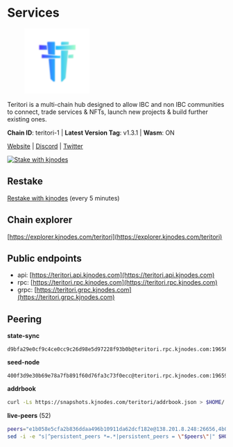 # Services

<figure><img src="https://raw.githubusercontent.com/kj89/cosmos-images/main/logos/teritori.png" width="150" alt=""><figcaption></figcaption></figure>

Teritori is a multi-chain hub designed to allow IBC and non IBC communities  to connect, trade services & NFTs, launch new projects & build further existing ones.

**Chain ID**: teritori-1 | **Latest Version Tag**: v1.3.1 | **Wasm**: ON

[Website](https://teritori.com) | [Discord](https://discord.gg/teritori) | [Twitter](https://twitter.com/TeritoriNetwork)

[![Stake with kjnodes](https://i.ibb.co/cr44Q8j/button-stake-with-kjnodes.png)](https://restake.app/teritori/torivaloper184ln03hkpt75uhrrr26f66kvcqvf4yn4nc2xjm)

## Restake

[Restake with kjnodes](https://restake.app/teritori/torivaloper184ln03hkpt75uhrrr26f66kvcqvf4yn4nc2xjm) (every 5 minutes)
## Chain explorer
[https://explorer.kjnodes.com/teritori](https://explorer.kjnodes.com/teritori)

## Public endpoints

* api: [https://teritori.api.kjnodes.com](https://teritori.api.kjnodes.com)
* rpc: [https://teritori.rpc.kjnodes.com](https://teritori.rpc.kjnodes.com)
* grpc: [https://teritori.grpc.kjnodes.com](https://teritori.grpc.kjnodes.com)

## Peering

**state-sync**

```text
d9bfa29e0cf9c4ce0cc9c26d98e5d97228f93b0b@teritori.rpc.kjnodes.com:19656
```

**seed-node**

```text
400f3d9e30b69e78a7fb891f60d76fa3c73f0ecc@teritori.rpc.kjnodes.com:19659
```

**addrbook**
```bash
curl -Ls https://snapshots.kjnodes.com/teritori/addrbook.json > $HOME/.teritorid/config/addrbook.json
```

**live-peers** (52)
```bash
peers="e1b058e5cfa2b836ddaa496b10911da62dcf182e@138.201.8.248:26656,4b04b3d164dc6dd5bb555a7a106a8d314f30516f@65.21.136.170:53656,412afea7f33f6f91c85f8d149eff81acb6624bb3@195.201.63.87:42656,406fc7fe86ba396cb7fc8616c546f21a1d3c51cd@89.58.57.158:26656,8ac41af54dfd91c41de71cde222a55670f2f405d@141.95.65.73:15956,e3374c3d25a36f06662fa150043e5e6529d11570@88.198.32.17:31656,1e08fefb7e8851490d40e804df76d1ac33cb1f0a@38.146.3.175:15956,920f32f409bbb18b641cdc9513545e2e016c2c62@142.132.203.60:26656,41caa4106f68977e3a5123e56f57934a2d34a1c1@185.16.38.210:27166,ebc272824924ea1a27ea3183dd0b9ba713494f83@95.214.52.139:27166,28e699a203996117d5b66fe0ed686a608d8d8c3a@95.211.196.113:26656,63c28f10976800fd783930067d3d3a4eef358b28@173.215.85.171:20070,0b27217386756577e1eadf00c4169dc8f041e522@51.210.7.219:26656,5a98d637a16b16bf425a4a785c9d11a7d1e5b8a0@65.21.131.215:26736,cdda30f407133027bf1322305e62ad968fad5348@96.69.133.222:26656,b336b83d9bab0b8cf96a3833efcbc196fab63fdd@212.95.51.215:36656,ec4126b26336cd61b335345df4ff2a3fbb79338a@65.109.92.240:20026,48980875839186e08e12ebf0d9a2803b45206833@65.109.92.241:38026,3178ac8fffd269325500c95679d58d5e8ec61746@198.244.213.94:22956,722b63e6c65628b929f22013dcbcde980210cb44@176.9.127.54:26656,526d8c7c44f59be9a39d7463c576b68c0db23174@65.108.234.23:15956,0e189bbc6db606a14950a0e59641b798a255c3c8@65.109.37.154:3000,4cef2b81f82420434c6ce0dc43ca04ad18ef773f@65.108.75.107:15656,c12c1ed98ab1f24266980c1f05ed0ca8812ca7aa@95.217.192.230:16656,409c8a2b94d3835419127521347355ae47f07dd3@5.181.190.157:27656,51345b444fb291c03cf18084bdfc51123de7b5ac@51.178.74.75:36656,d956d6180e96c62315a777b1a3ed8f1ebf873e80@38.242.232.202:29656,12101148702a99298a971b310286e64bc7bb6135@65.109.23.182:38026,89757803f40da51678451735445ad40d5b15e059@134.65.192.221:26656,11f78b7959eb7454ed6ec2bd77a3f45491463fc8@162.19.89.8:10756,106490318e51355bc6d72e7941a0080f8b8256b9@185.16.39.14:26656,e726816f42831689eab9378d5d577f1d06d25716@176.9.188.21:26656,a57b53a46e6f473b42a6db6e0c0f216b1611efcb@65.108.240.52:26656,2afdb9300c47e43e555fa572d033b2d68ac28506@65.109.70.68:26686,c124ce0b508e8b9ed1c5b6957f362225659b5343@169.155.168.57:26656,35de81a10ed992e427e6eb1d0d9ec3622d0f37fe@193.70.47.90:15956,b212d5740b2e11e54f56b072dc13b6134650cfb5@134.65.192.81:26656,669470aba9778ccccd07127115dcdc30e141d7ae@65.108.232.248:33656,1f4e77295379ce0c928502d2b075157a8c8a9e64@51.83.96.150:26642,46b7ae20e3cc4264076a91c3601f3894a021a80d@65.108.6.45:36656,78815c81331c114cd508dae3a012f0d3e5e2b966@185.119.118.117:3000,c6f9573f0b5b7f986ec121e584465f2c6cd53de3@51.159.0.207:36656,d9bfa29e0cf9c4ce0cc9c26d98e5d97228f93b0b@65.109.88.38:19656,8f28518afd31a42ea81bb3232a50ab0cec4dcdf7@51.158.236.131:26656,6085c32b26fb1baa4b16b426f5d56f2fff81cfc7@135.181.165.246:26656,6ef7a8bc7a3cc0856594f12570e8f2282a099dcf@65.109.93.152:26796,3594b73f909a9c4b87cfe6a361ef8b2b51124dd5@65.109.69.59:15956,856c165de82fbd0489df9ec6ffaa0958c620e073@198.244.179.127:26656,5ab6437f73fe71f392d53566e037aa91087530ac@139.144.67.202:26656,4740ad44e58f4f4a0e2b9c4353500009eb73a05a@176.191.97.120:26656,2b4f46e601fb4ede2a0c98976337e3afdaa50dac@65.108.238.102:15956,ad347ea1ec920d12ccda2341348bcc89687739ef@88.99.164.158:38026"
sed -i -e "s|^persistent_peers *=.*|persistent_peers = \"$peers\"|" $HOME/.teritorid/config/config.toml
```
